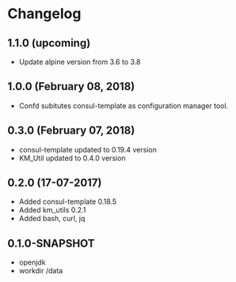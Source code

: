 # Changelog

## 1.1.0 (upcoming)

* Update alpine version from 3.6 to 3.8

## 1.0.0 (February 08, 2018)

* Confd subitutes consul-template as configuration manager tool.

## 0.3.0 (February 07, 2018)

* consul-template updated to 0.19.4 version
* KM_Util updated to 0.4.0 version
 
## 0.2.0 (17-07-2017)

* Added consul-template 0.18.5
* Added km_utils 0.2.1
* Added bash, curl, jq

## 0.1.0-SNAPSHOT

* openjdk
* workdir /data
